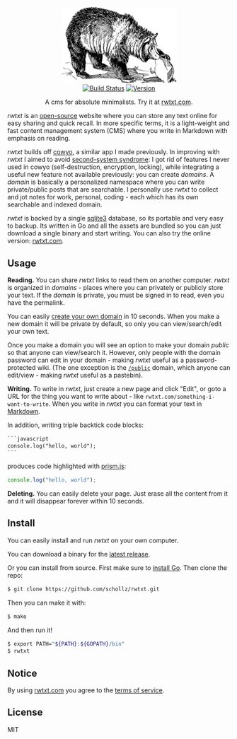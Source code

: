 
<p align="center">
<img
    src="/static/img/logo.png"
    width="260" border="0" alt="rwtxt">
<br>
<a href="https://travis-ci.org/schollz/rwtxt"><img
src="https://img.shields.io/travis/schollz/rwtxt.svg?style=flat-square"
alt="Build Status"></a> <a
href="https://github.com/schollz/rwtxt/releases/latest"><img
src="https://img.shields.io/badge/version-1.3.0-brightgreen.svg?style=flat-square"
alt="Version"></a> </p>

<p align="center">A cms for absolute minimalists. Try it at <a href="https://rwtxt.com/public">rwtxt.com</a>.</p>

*rwtxt* is an [open-source](https://github.com/schollz/rwtxt) website where you can store any text online for easy sharing and quick recall. In more specific terms, it is a light-weight and fast content management system (CMS) where you write in Markdown with emphasis on reading.

*rwtxt* builds off [cowyo](https://cowyo.com), a similar app I made previously. In improving with *rwtxt* I aimed to avoid [second-system syndrome](https://en.wikipedia.org/wiki/Second-system_effect): I got rid of features I never used in cowyo (self-destruction, encryption, locking), while integrating a useful new feature not available previously: you can create  *domains*. A *domain* is basically a personalized namespace where you can write private/public posts that are searchable. I personally use *rwtxt* to collect and jot notes for work, personal, coding - each which has its own searchable and indexed domain.

*rwtxt* is backed by a single [sqlite3](https://www.sqlite.org/index.html) database, so its portable and very easy to backup. Its written in Go and all the assets are bundled so you can just download a single binary and start writing. You can also try the online version: [rwtxt.com](https://rwtxt.com/public).

## Usage

**Reading.** You can share *rwtxt* links to read them on another computer. *rwtxt* is organized in *domains* - places where you can privately or publicly store your text. If the *domain* is private, you must be signed in to read, even you have the permalink.

You can easily [create your own domain](https://rwtxt.com/public) in 10 seconds. When you make a new domain it will be private by default, so only you can view/search/edit your own text.

Once you make a domain you will see an option to make your domain *public* so that anyone can view/search it. However, only people with the domain password can edit in your domain - making *rwtxt* useful as a password-protected wiki. (The one exception is the [`/public`](https://rwtxt.com/public) domain, which anyone can edit/view - making *rwtxt* useful as a pastebin).


**Writing.** To write in *rwtxt*, just create a new page and click "Edit", or goto a URL for the thing you want to write about - like `rwtxt.com/something-i-want-to-write`. When you write in *rwtxt* you can format your text in [Markdown](https://guides.github.com/features/mastering-markdown/).

In addition, writing triple backtick code blocks:


    ```javascript
    console.log("hello, world");
    ```

produces code highlighted with [prism.js](https://prismjs.com/):

```javascript
console.log("hello, world");
```

**Deleting.** You can easily delete your page. Just erase all the content from it and it will disappear forever within 10 seconds.

## Install

You can easily install and run *rwtxt* on your own computer.

You can download a binary for the [latest release](https://github.com/schollz/rwtxt/releases/latest).

Or you can install from source. First make sure to [install Go](https://golang.org/dl/). Then clone the repo:


```bash
$ git clone https://github.com/schollz/rwtxt.git
```

Then you can make it with:

```bash
$ make
```

And then run it!

```bash
$ export PATH="${PATH}:${GOPATH}/bin"
$ rwtxt
```

## Notice

By using [rwtxt.com](https://rwtxt.com) you agree to the [terms of service](https://rwtxt.com/rwtxt/terms-of-service).

## License

MIT
